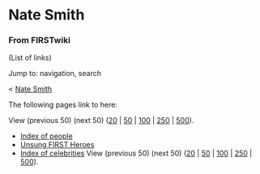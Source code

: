 # Nate Smith

### From FIRSTwiki

(List of links)

Jump to: navigation, search

&lt; [Nate Smith](/index.php?title=Nate_Smith&redirect=no "Nate Smith" )  

The following pages link to here:

View (previous 50) (next 50)
([20](/index.php?title=Special:Whatlinkshere/Nate_Smith&limit=20&from=0
"Special:Whatlinkshere/Nate Smith" ) |
[50](/index.php?title=Special:Whatlinkshere/Nate_Smith&limit=50&from=0
"Special:Whatlinkshere/Nate Smith" ) |
[100](/index.php?title=Special:Whatlinkshere/Nate_Smith&limit=100&from=0
"Special:Whatlinkshere/Nate Smith" ) |
[250](/index.php?title=Special:Whatlinkshere/Nate_Smith&limit=250&from=0
"Special:Whatlinkshere/Nate Smith" ) |
[500](/index.php?title=Special:Whatlinkshere/Nate_Smith&limit=500&from=0
"Special:Whatlinkshere/Nate Smith" )).

  * [Index of people](Index_of_people "Index of people" )
  * [Unsung FIRST Heroes](Unsung_FIRST_Heroes "Unsung FIRST Heroes" )
  * [Index of celebrities](Index_of_celebrities "Index of celebrities" )
View (previous 50) (next 50)
([20](/index.php?title=Special:Whatlinkshere/Nate_Smith&limit=20&from=0
"Special:Whatlinkshere/Nate Smith" ) |
[50](/index.php?title=Special:Whatlinkshere/Nate_Smith&limit=50&from=0
"Special:Whatlinkshere/Nate Smith" ) |
[100](/index.php?title=Special:Whatlinkshere/Nate_Smith&limit=100&from=0
"Special:Whatlinkshere/Nate Smith" ) |
[250](/index.php?title=Special:Whatlinkshere/Nate_Smith&limit=250&from=0
"Special:Whatlinkshere/Nate Smith" ) |
[500](/index.php?title=Special:Whatlinkshere/Nate_Smith&limit=500&from=0
"Special:Whatlinkshere/Nate Smith" )).

